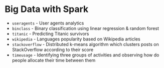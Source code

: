 # Big Data with Spark

* `useragents` - User agents analytics
* `binclass` - Binary classification using linear regression & random forest
* `titanic` - Predicting Titanic survivors
* `wikipedia` - Languages popularity based on Wikipedia articles
* `stackoverflow` - Distributed k-means algorithm which clusters posts on StackOverflow according to their score
* `timeusage` - Identifying three groups of activities and observing how do people allocate their time between them
